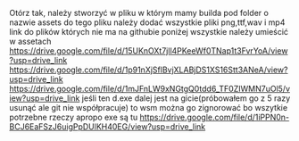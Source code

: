 Otórz tak, należy stworzyć w pliku w którym mamy builda pod folder o nazwie assets
do tego pliku należy dodać wszystkie pliki png,ttf,wav i mp4 
link do plików których nie ma na githubie poniżej wszystkie należy umieścić w assetach
https://drive.google.com/file/d/15UKnOXt7jll4PKeeWf0TNap1t3FvrYoA/view?usp=drive_link
https://drive.google.com/file/d/1p91nXjSflBvjXLABjDS1XS16Stt3ANeA/view?usp=drive_link
https://drive.google.com/file/d/1mJFnLW9xNGtgQ0tdd6_TF0ZIWMN7uOl5/view?usp=drive_link
jeśli ten d.exe dalej jest na gicie(próbowałem go z 5 razy usunąć ale git nie współpracuje) to wsm można go zignorować bo wszytkie potrzebne rzeczy apropo exe są tu
https://drive.google.com/file/d/1iPPN0n-BCJ6EaFSzJ6uigPpDUlKH40EG/view?usp=drive_link
